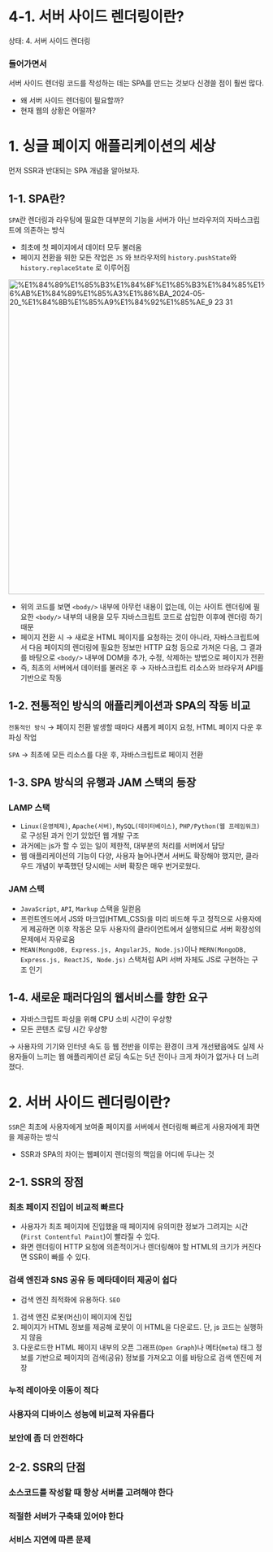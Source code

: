 # 4-1. 서버 사이드 렌더링이란?

상태: 4. 서버 사이드 렌더링

### 들어가면서

서버 사이드 렌더링 코드를 작성하는 데는 SPA를 만드는 것보다 신경쓸 점이 훨씬 많다.

- 왜 서버 사이드 렌더링이 필요할까?
- 현재 웹의 상황은 어떨까?

# 1. 싱글 페이지 애플리케이션의 세상

먼저 SSR과 반대되는 SPA 개념을 알아보자.

## 1-1. SPA란?

`SPA`란 렌더링과 라우팅에 필요한 대부분의 기능을 서버가 아닌 브라우저의 자바스크립트에 의존하는 방식

- 최초에 첫 페이지에서 데이터 모두 불러옴
- 페이지 전환을 위한 모든 작업은 `JS` 와 브라우저의 `history.pushState`와 `history.replaceState` 로 이루어짐

<img width="619" alt="%E1%84%89%E1%85%B3%E1%84%8F%E1%85%B3%E1%84%85%E1%85%B5%E1%86%AB%E1%84%89%E1%85%A3%E1%86%BA_2024-05-20_%E1%84%8B%E1%85%A9%E1%84%92%E1%85%AE_9 23 31" src="https://github.com/lgyn10/lgyn10.github.io/assets/72643542/78b01662-5ad5-4e43-92d2-2ac10c087f72">

- 위의 코드를 보면 `<body/>` 내부에 아무런 내용이 없는데, 이는 사이트 렌더링에 필요한 `<body/>` 내부의 내용을 모두 자바스크립트 코드로 삽입한 이후에 렌더링 하기 때문
- 페이지 전환 시 → 새로운 HTML 페이지를 요청하는 것이 아니라, 자바스크립트에서 다음 페이지의 렌더링에 필요한 정보만 HTTP 요청 등으로 가져온 다음, 그 결과를 바탕으로 `<body/>` 내부에 DOM을 추가, 수정, 삭제하는 방법으로 페이지가 전환
- 즉, 최초의 서버에서 데이터를 불러온 후 → 자바스크립트 리소스와 브라우저 API를 기반으로 작동

## 1-2. 전통적인 방식의 애플리케이션과 SPA의 작동 비교

`전통적인 방식` → 페이지 전환 발생할 때마다 새롭게 페이지 요청, HTML 페이지 다운 후 파싱 작업

`SPA` → 최초에 모든 리소스를 다운 후, 자바스크립트로 페이지 전환

## 1-3. SPA 방식의 유행과 JAM 스택의 등장

### LAMP 스택

- `Linux(운영체제)`, `Apache(서버)`, `MySQL(데이터베이스)`, `PHP/Python(웹 프레임워크)` 로 구성된 과거 인기 있었던 웹 개발 구조
- 과거에는 js가 할 수 있는 일이 제한적, 대부분의 처리를 서버에서 담당
- 웹 애플리케이션의 기능이 다양, 사용자 늘어나면서 서버도 확장해야 했지만, 클라우드 개념이 부족했던 당시에는 서버 확장은 매우 번거로웠다.

### JAM 스택

- `JavaScript`, `API`, `Markup` 스택을 일컫음
- 프런트엔드에서 JS와 마크업(HTML,CSS)을 미리 비드해 두고 정적으로 사용자에게 제공하면 이후 작동은 모두 사용자의 클라이언트에서 실행되므로 서버 확장성의 문제에서 자유로움
- `MEAN(MongoDB, Express.js, AngularJS, Node.js)`이나 `MERN(MongoDB, Express.js, ReactJS, Node.js)` 스택처럼 API 서버 자체도 JS로 구현하는 구조 인기

## 1-4. 새로운 패러다임의 웹서비스를 향한 요구

- 자바스크립트 파싱을 위해 CPU 소비 시간이 우상향
- 모든 콘텐츠 로딩 시간 우상향

→ 사용자의 기기와 인터넷 속도 등 웹 전반을 이루는 환경이 크게 개선됐음에도 실제 사용자들이 느끼는 웹 애플리케이션 로딩 속도는 5년 전이나 크게 차이가 없거나 더 느려졌다.

# 2. 서버 사이드 렌더링이란?

`SSR`은 최초에 사용자에게 보여줄 페이지를 서버에서 렌더링해 빠르게 사용자에게 화면을 제공하는 방식

- SSR과 SPA의 차이는 웹페이지 렌더링의 책임을 어디에 두냐는 것

## 2-1. SSR의 장점

### 최초 페이지 진입이 비교적 빠르다

- 사용자가 최초 페이지에 진입했을 때 페이지에 유의미한 정보가 그려지는 시간(`First Contentful Paint`)이 빨라질 수 있다.
- 화면 렌더링이 HTTP 요청에 의존적이거나 렌더링해야 할 HTML의 크기가 커진다면 SSR이 빠를 수 있다.

### 검색 엔진과 SNS 공유 등 메타데이터 제공이 쉽다

- 검색 엔진 최적화에 유용하다. `SEO`

1. 검색 앤진 로봇(머신)이 페이지에 진입
2. 페이지가 HTML 정보를 제공해 로봇이 이 HTML을 다운로드. 단, js 코드는 실행하지 않음
3. 다운로드한 HTML 페이지 내부의 오픈 그래프(`Open Graph`)나 메타(`meta`) 태그 정보를 기반으로 페이지의 검색(공유) 정보를 가져오고 이를 바탕으로 검색 엔진에 저장

### 누적 레이아웃 이동이 적다

### 사용자의 디바이스 성능에 비교적 자유롭다

### 보안에 좀 더 안전하다

## 2-2. SSR의 단점

### 소스코드를 작성할 때 항상 서버를 고려해야 한다

### 적절한 서버가 구축돼 있어야 한다

### 서비스 지연에 따른 문제
